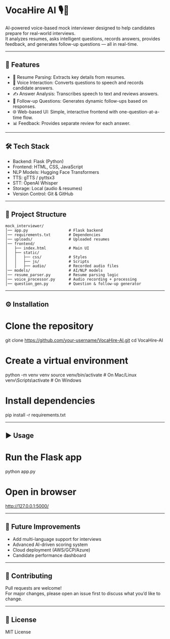 # VocaHire AI 🎙️🤖

AI-powered voice-based mock interviewer designed to help candidates prepare for real-world interviews.  
It analyzes resumes, asks intelligent questions, records answers, provides feedback, and generates follow-up questions — all in real-time.

------------------------------------------------------------
🚀 Features
------------------------------------------------------------
- 📄 Resume Parsing: Extracts key details from resumes.
- 🎤 Voice Interaction: Converts questions to speech and records candidate answers.
- ✍️ Answer Analysis: Transcribes speech to text and reviews answers.
- 🔄 Follow-up Questions: Generates dynamic follow-ups based on responses.
- 🌐 Web-based UI: Simple, interactive frontend with one-question-at-a-time flow.
- 📊 Feedback: Provides separate review for each answer.

------------------------------------------------------------
🛠️ Tech Stack
------------------------------------------------------------
- Backend: Flask (Python)
- Frontend: HTML, CSS, JavaScript
- NLP Models: Hugging Face Transformers
- TTS: gTTS / pyttsx3
- STT: OpenAI Whisper
- Storage: Local (audio & resumes)
- Version Control: Git & GitHub

------------------------------------------------------------
📂 Project Structure
------------------------------------------------------------
```
mock_interviewer/
│── app.py                  # Flask backend
│── requirements.txt        # Dependencies
│── uploads/                # Uploaded resumes
│── frontend/
│   ├── index.html          # Main UI
│   ├── static/
│   │   ├── css/            # Styles
│   │   ├── js/             # Scripts
│   │   ├── audio/          # Recorded audio files
│── models/                 # AI/NLP models
│── resume_parser.py        # Resume parsing logic
│── voice_processor.py      # Audio recording + processing
│── question_gen.py         # Question & follow-up generator
```

------------------------------------------------------------
⚙️ Installation
------------------------------------------------------------
# Clone the repository
git clone https://github.com/your-username/VocaHire-AI.git
cd VocaHire-AI

# Create a virtual environment
python -m venv venv
source venv/bin/activate   # On Mac/Linux
venv\Scripts\activate      # On Windows

# Install dependencies
pip install -r requirements.txt

------------------------------------------------------------
▶️ Usage
------------------------------------------------------------
# Run the Flask app
python app.py

# Open in browser
http://127.0.0.1:5000/

------------------------------------------------------------
📌 Future Improvements
------------------------------------------------------------
- Add multi-language support for interviews
- Advanced AI-driven scoring system
- Cloud deployment (AWS/GCP/Azure)
- Candidate performance dashboard

------------------------------------------------------------
🤝 Contributing
------------------------------------------------------------
Pull requests are welcome!  
For major changes, please open an issue first to discuss what you’d like to change.

------------------------------------------------------------
📜 License
------------------------------------------------------------
MIT License
